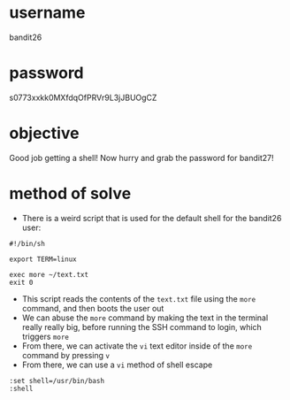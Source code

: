 # username
bandit26
# password
s0773xxkk0MXfdqOfPRVr9L3jJBUOgCZ
# objective
Good job getting a shell! Now hurry and grab the password for bandit27!
# method of solve
* There is a weird script that is used for the default shell for the bandit26 user:
```
#!/bin/sh

export TERM=linux

exec more ~/text.txt
exit 0
```
* This script reads the contents of the `text.txt` file using the `more` command, and then boots the user out
* We can abuse the `more` command by making the text in the terminal really really big, before running the SSH command to login, which triggers `more`
* From there, we can activate the `vi` text editor inside of the `more` command by pressing `v`
* From there, we can use a `vi` method of shell escape
```
:set shell=/usr/bin/bash
:shell
```
